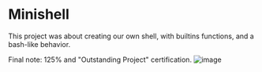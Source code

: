 # Minishell

This project was about creating our own shell, with builtins functions, and a bash-like behavior.

Final note: 125% and "Outstanding Project" certification.
![image](https://github.com/user-attachments/assets/0fe40333-1e5f-4674-be32-628562ba3d62)

